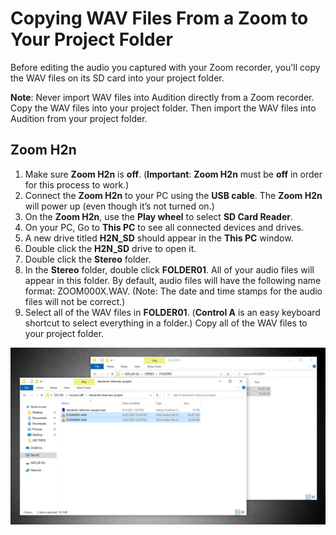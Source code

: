 # Copying WAV Files From a Zoom to Your Project Folder

Before editing the audio you captured with your Zoom recorder, you'll copy the WAV files on its SD card into your project folder.

**Note**: Never import WAV files into Audition directly from a Zoom recorder. Copy the WAV files into your project folder. Then import the WAV files into Audition from your project folder.

## Zoom H2n

1. Make sure **Zoom H2n** is **off**. \(**Important**: **Zoom H2n** must be **off** in order for this process to work.\)
2. Connect the **Zoom H2n** to your PC using the **USB cable**. The **Zoom H2n** will power up \(even though it’s not turned on.\)
3. On the **Zoom H2n**, use the **Play wheel** to select **SD Card Reader**.
4. On your PC, Go to **This PC** to see all connected devices and drives. 
5. A new drive titled **H2N\_SD** should appear in the **This PC** window.
6. Double click the **H2N\_SD** drive to open it.
7. Double click the **Stereo** folder.
8. In the **Stereo** folder, double click **FOLDER01**. All of your audio files will appear in this folder. By default, audio files will have the following name format: ZOOM000X.WAV. \(Note: The date and time stamps for the audio files will not be correct.\)
9. Select all of the WAV files in **FOLDER01**. \(**Control A** is an easy keyboard shortcut to select everything in a folder.\) Copy all of the WAV files to your project folder.

![WAV files copied from Zoom H2n to project folder.](../.gitbook/assets/copying-wav-files-to-class-folder.png)

